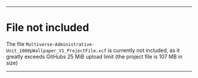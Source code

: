 
***

# File not included

The file `Multiverse-Administrative-Unit_1080pWallpaper_V1_ProjectFile.xcf` is currently not included, as it greatly exceeds GitHubs 25 MiB upload limit (the project file is 107 MB in size)

***
